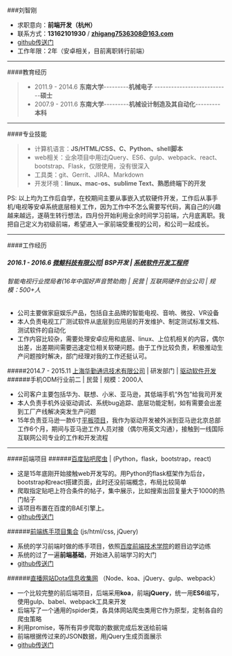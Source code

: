 ###刘智刚
 - 求职意向：**前端开发（杭州）**
 -  联系方式：**13162101930**  /    **zhigang7536308@163.com**
 - [github传送门](ttps://github.com/woxixiulayin)
 - 工作年限：2年（安卓相关，目前离职转行前端）

----
####教育经历
> - 2011.9 - 2014.6  **东南大学**---------**机械电子** ---------------------------**硕士**
> - 2007.9 - 2011.6  **东南大学**---------**机械设计制造及其自动化**---------**本科**

----
####专业技能
> - 计算机语言：**JS/HTML/CSS、C、Python、shell脚本**
> - web相关：业余项目中用过jQuery、ES6、gulp、webpack、react、bootstrap、Flask，仅限使用，没有很深入
> - 工具类：git、Gerrit、JIRA、Markdown
> - 开发环境：**linux、mac-os、sublime Text、熟悉终端下的开发**

PS: 以上均为工作后自学，在校期间主要从事嵌入式软硬件开发，工作后从事手机/电视等安卓系统底层相关工作，因为工作中不怎么需要写代码，离自己的兴趣越来越远，遂萌生转行想法，四月份开始利用业余时间学习前端，六月底离职。我把自己定义为初级前端，希望进入一家前端受重视的公司，和公司一起成长。

----

####工作经历
##### 2016.1 - 2016.6  [微鲸科技有限公司](http://www.lagou.com/gongsi/103191.html)| BSP开发 | [系统软件开发工程师](http://www.whaley.cn/recruit/)
###### 智能电视行业搅局者(16年中国好声音赞助商) | 民营 | 互联网硬件创业公司 | 规模：500+人
- 公司主要做家庭娱乐产品，包括自主品牌的智能电视、音响、微投、VR设备
- 本人负责电视工厂测试软件从底层到应用层的开发维护、制定测试标准文档、测试软件的自动化
- 工作内容比较杂，需要处理安卓应用和底层、linux、上位机相关的内容，偶尔出差，出差期间需要迅速定位相关软硬问题。由于工作比较负责，积极推动生产问题按时解决，部门经理对我的工作还挺认可。

#####2014.7 - 2015.11 [上海华勤通讯技术有限公司](http://www.lagou.com/gongsi/27970.html) | 研发部门 | [驱动软件开发](http://job.huaqin.com/recruitment/index/jt/1/jt2/3)
######手机ODM行业前二 | 民营 | 规模：2000人
- 公司客户主要包括华为、联想、小米、亚马逊，其低端手机“外包”给我司开发
- 本人负责手机外设驱动调试、系统bug追踪、底层功能定制，如有需要会出差到工厂产线解决突发生产问题
- 15年负责亚马逊一款6寸[平板项目](https://www.amazon.cn/dp/B01GEW5890/ref=sa_menu_firetab_l2_kindle)，我作为驱动开发被外派到亚马逊北京总部工作6个月，期间与亚马逊工作人员对接（偶尔用英文沟通），接触到一线国际互联网公司专业的工作和开发流程

---
####前端项目
######[百度贴吧爬虫](http://tiebadig.duapp.com/) | (Python，flask，bootstrap，react)
- 这是15年底刚开始接触web开发写的。用Python的flask框架作为后台，bootstrap和react搭建页面，此时还没前端概念，布局比较简单
- 爬取指定贴吧上符合条件的帖子，集中展示，比如搜索出回复量大于1000的热门帖子
- 该项目布置在百度的BAE引擎上。
- [github传送门](https://github.com/woxixiulayin/tieba_dig_bae)

######[前端练手项目集合](http://keep-writing-codes.github.io/woxixiulayin/) (js/html/css, jQuery)
- 系统的学习前端时做的练手项目，依照[百度前端技术学院](http://ife.baidu.com/task/all)的题目边学边练
- 系统的过了一遍**前端基础**，开始进入前端学习的大门
- [github传送门](https://github.com/keep-writing-codes/woxixiulayin)

######[直播网站Dota信息收集网](http://120.76.29.108:8080) （Node、koa、jQuery、gulp、webpack）
- 一个比较完整的前后端项目，后端采用**koa**，前端**jQuery**，统一用**ES6**编写，使用gulp、babel、webpack工具来开发
- 后端写了一个通用的spider类，各具体网站爬虫类用它作为原型，定制各自的爬虫策略
- 利用promise，等所有异步爬取的数据完成后发送给前端
- 前端根据传过来的JSON数据，用jQuery生成页面展示
- [github传送门](https://github.com/woxixiulayin/LiveDota)